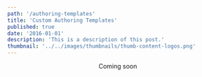 ```yaml
---
path: '/authoring-templates'
title: 'Custom Authoring Templates'
published: true
date: '2016-01-01'
description: 'This is a description of this post.'
thumbnail: '../../images/thumbnails/thumb-content-logos.png'
---
```


<p style="text-align:center;">Coming soon</p>



